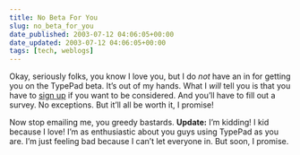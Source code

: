 ```yaml
---
title: No Beta For You
slug: no_beta_for_you
date_published: 2003-07-12 04:06:05+00:00
date_updated: 2003-07-12 04:06:05+00:00
tags: [tech, weblogs]
---
```

Okay, seriously folks, you know I love you, but I do *not* have an in for getting you on the TypePad beta. It’s out of my hands. What I *will* tell you is that you have to [sign up](http://www.typepad.com) if you want to be considered. And you’ll have to fill out a survey. No exceptions. But it’ll all be worth it, I promise!

Now stop emailing me, you greedy bastards.
**Update:** I’m kidding! I kid because I love! I’m as enthusiastic about you guys using TypePad as you are. I’m just feeling bad because I can’t let everyone in. But soon, I promise.
